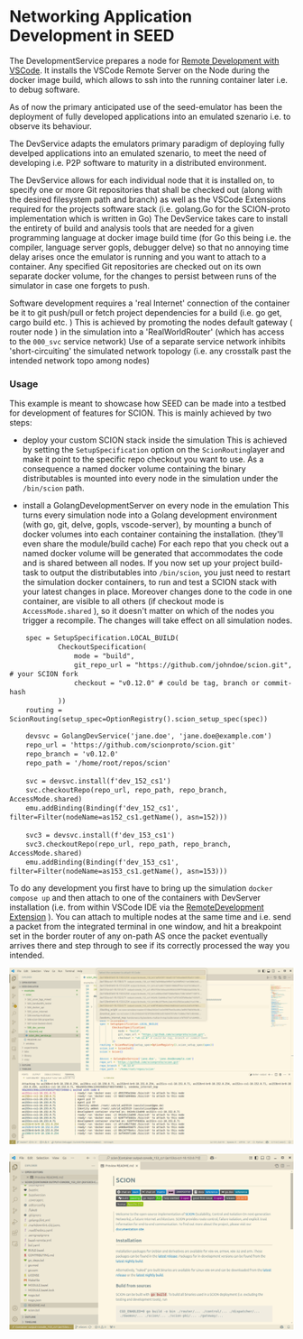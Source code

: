 # Networking Application Development in SEED


The DevelopmentService prepares a node for [Remote Development with VSCode](https://code.visualstudio.com/docs/remote/remote-overview).
It installs the VSCode Remote Server on the Node during the docker image build, which allows to ssh into the running container later i.e. to debug software.

As of now the primary anticipated use of the seed-emulator has been the deployment of fully developed applications into an emulated szenario i.e. to observe its behaviour.

The DevService adapts the emulators primary paradigm of deploying fully develped applications into an emulated szenario,
 to meet the need of developing i.e. P2P software to maturity in a distributed environment.

The DevService allows for each individual node that it is installed on, to specify one or more Git repositories that shall be checked out
(along with the desired filesystem path and branch) as well as the VSCode Extensions required for the projects software stack
(i.e. golang.Go for the SCION-proto implementation which is written in Go)
The DevService takes care to install the entirety of build and analysis tools that are needed for a given programming language at docker image build time (for Go this being i.e. the compiler, language server gopls, debugger delve) so that no annoying time delay arises once the emulator is running and you want to attach to a container.
Any specified Git repositories are checked out on its own separate docker volume, for the changes to persist between runs of the simulator in case one forgets to push.

Software development requires a 'real Internet' connection of the container be it to git push/pull or fetch project dependencies for a build (i.e. go get, cargo build etc. )
 This is achieved by promoting the nodes default gateway ( router node ) in the simulation into a 'RealWorldRouter' (which has access to the `000_svc` service network)
Use of a separate service network inhibits 'short-circuiting' the simulated network topology (i.e. any crosstalk past the intended network topo among nodes)



### Usage
This example is meant to showcase how SEED can be made into a testbed for development of features for SCION.
This is mainly achieved by two steps:
- deploy your custom SCION stack inside the simulation
  This is achieved by setting the `SetupSpecification` option on the `ScionRouting`layer and
  make it point to the specific repo checkout you want to use.
  As a consequence a named docker volume containing the binary distributables is mounted into every node in the simulation
  under the `/bin/scion` path.

- install a GolangDevelopmentServer on every node in the emulation
  This turns every simulation node into a Golang development environment (with go, git, delve, gopls, vscode-server),
  by mounting a bunch of docker volumes into each container containing the installation.
  (they'll even share the module/build cache)
   For each repo that you check out a named docker volume will be generated that accommodates the code and is shared between all nodes.
   If you now set up your project build-task to output the distributables into `/bin/scion`, you just need to restart the simulation docker containers,
   to run and test a SCION stack with your latest changes in place.
   Moreover changes done to the code in one container, are visible to all others (if checkout mode is `AccessMode.shared` ),
    so it doesn't matter on which of the nodes you trigger a recompile. The changes will take effect on all simulation nodes.


```
    spec = SetupSpecification.LOCAL_BUILD(
            CheckoutSpecification(
                mode = "build",
                git_repo_url = "https://github.com/johndoe/scion.git", # your SCION fork
                checkout = "v0.12.0" # could be tag, branch or commit-hash
            ))
    routing = ScionRouting(setup_spec=OptionRegistry().scion_setup_spec(spec))
```


```
    devsvc = GolangDevService('jane.doe', 'jane.doe@example.com')
    repo_url = 'https://github.com/scionproto/scion.git'
    repo_branch = 'v0.12.0'
    repo_path = '/home/root/repos/scion'

    svc = devsvc.install(f'dev_152_cs1')
    svc.checkoutRepo(repo_url, repo_path, repo_branch, AccessMode.shared)
    emu.addBinding(Binding(f'dev_152_cs1', filter=Filter(nodeName=as152_cs1.getName(), asn=152)))

    svc3 = devsvc.install(f'dev_153_cs1')
    svc3.checkoutRepo(repo_url, repo_path, repo_branch, AccessMode.shared)
    emu.addBinding(Binding(f'dev_153_cs1', filter=Filter(nodeName=as153_cs1.getName(), asn=153)))

```


To do any development you first have to bring up the simulation `docker compose up` and then attach to one of the containers with DevServer installation
(i.e. from within VSCode IDE via the [RemoteDevelopment Extension](https://marketplace.visualstudio.com/items?itemName=ms-vscode-remote.vscode-remote-extensionpack) ).
You can attach to multiple nodes at the same time and i.e. send a packet from the integrated terminal in one window,
 and hit a breakpoint set in the border router of any on-path AS once the packet eventually arrives there and step through to see if its correctly processed the way you intended.

 ![Attach to Emulator](media/attach_to_emu_container.png)


 ![Develop your own SCION features in SEED](media/inside_dev_container.png)